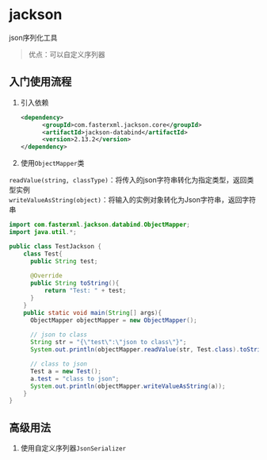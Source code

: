 # jackson

json序列化工具
> 优点：可以自定义序列器

## 入门使用流程

1. 引入依赖

    ```xml
    <dependency>
          <groupId>com.fasterxml.jackson.core</groupId>
          <artifactId>jackson-databind</artifactId>
          <version>2.13.2</version>
    </dependency>
    ```

2. 使用`ObjectMapper`类

`readValue(string, classType)`：将传入的json字符串转化为指定类型，返回类型实例  
`writeValueAsString(object)`：将输入的实例对象转化为Json字符串，返回字符串

   ```java
   import com.fasterxml.jackson.databind.ObjectMapper;
   import java.util.*;
   
   public class TestJackson {
       class Test{
         public String test;
         
         @Override
         public String toString(){
             return "Test: " + test;
         }
       }
       public static void main(String[] args){
         ObjectMapper objectMapper = new ObjectMapper();
         
         // json to class
         String str = "{\"test\":\"json to class\"}";
         System.out.println(objectMapper.readValue(str, Test.class).toString());
   
         // class to json
         Test a = new Test();
         a.test = "class to json";
         System.out.println(objectMapper.writeValueAsString(a));
       }
   }
   ```

## 高级用法

1. 使用自定义序列器`JsonSerializer`
